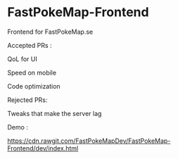 # FastPokeMap-Frontend
Frontend for FastPokeMap.se

Accepted PRs :



QoL for UI

Speed on mobile

Code optimization



Rejected PRs:


Tweaks that make the server lag



Demo : 

https://cdn.rawgit.com/FastPokeMapDev/FastPokeMap-Frontend/dev/index.html
